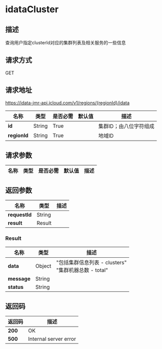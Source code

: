 # idataCluster


## 描述
查询用户指定clusterId对应的集群列表及相关服务的一些信息

## 请求方式
GET

## 请求地址
https://idata-jmr-api.jcloud.com/v1/regions/{regionId}/idata

|名称|类型|是否必需|默认值|描述|
|---|---|---|---|---|
|**id**|String|True| |集群ID；由八位字符组成|
|**regionId**|String|True| |地域ID|

## 请求参数
|名称|类型|是否必需|默认值|描述|
|---|---|---|---|---|


## 返回参数
|名称|类型|描述|
|---|---|---|
|**requestId**|String| |
|**result**|Result| |


### Result
|名称|类型|描述|
|---|---|---|
|**data**|Object|"包括集群信息列表 - clusters"<br>"集群机器总数 - total"<br>|
|**message**|String| |
|**status**|String| |

## 返回码
|返回码|描述|
|---|---|
|**200**|OK|
|**500**|Internal server error|
